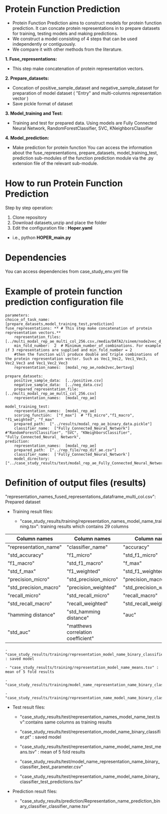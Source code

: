 # Protein Function Prediction

- Protein Function Prediction aims to construct models for protein function prediction. It can concate protein representations in to prepare datasets  for training, testing models and making predictions.
- We construct a model consisting of 4 steps that can be used independently or contiguously.
- We compare it with  other methods from the literature.
  
 **1. Fuse_representations:**
 - This step make concatenation of protein representation vectors.
   
 **2. Prepare_datasets:**
  - Concation of positive_sample_dataset and negative_sample_dataset for preparation of model dataset ( "Entry" and multi-columns representation vector )
  - Save pickle format of dataset
    
 **3. Model_training and Test:**
  - Training and test for prepared data. Using models are Fully Connected Neural Network, RandomForestClassifier, SVC, KNeighborsClassifier
    
  **4. Model_prediction:** 
  - Make prediction for protein function
You can access the information about the fuse_representations, prepare_datasets, model_training_test, prediction sub-modules of the function prediction module via the .py extension file of the relevant sub-module.

# How to run Protein Function Prediction

Step by step operation:
  1. Clone repository
  3. Download datasets,unzip and place the folder
  4. Edit the configuration file : **Hoper.yaml** 
- i.e., python **HOPER_main.py**

# Dependencies

 You can access dependencies from case_study_env.yml file
 
# Example of protein function prediction configuration file 

    parameters:
    choice_of_task_name:  [prepare_datasets,model_training_test,prediction]
    fuse_representations: ** # This step make concatenation of protein representation vectors.**
        representation_files: [../multi_modal_rep_ae_multi_col_256.csv,/media/DATA2/sinem/node2vec_d_50_p_0.5_q_0.25_multi_col.csv]
        min_fold_number:  2  # Minimum_number_of_combinations. For example if 3 representations are supplied and min_fold_number = 2
        #then the function will produce double and triple combinations of the protein representation vector. Such as Vec1_Vec2, Vec1_Vec3, Vec2_Vec3 and Vec1_Vec2_Vec3
        representation_names:  [modal_rep_ae,node2vec,bertavg]     
        
    prepare_datasets:  
        positive_sample_data:  [../positive.csv]
        negative_sample_data:  [../neg_data.csv]
        prepared_representation_file:  [../multi_modal_rep_ae_multi_col_256.csv] 
        representation_names:  [modal_rep_ae] 
    
    model_training_test:
        representation_names:  [modal_rep_ae]
        scoring_function:  ["f_max"]  # "f1_micro","f1_macro", "f1_weighted", "f_max"
        prepared_path:  ["../results/modal_rep_ae_binary_data.pickle"]
        classifier_name:  ["Fully_Connected_Neural_Network"] #"RandomForestClassifier", "SVC", "KNeighborsClassifier", "Fully_Connected_Neural_ Network",
    prediction:
        representation_names:  [modal_rep_ae] 
        prepared_path:  ["../rep_file/rep_dif_ae.csv"]
        classifier_name:  ['Fully_Connected_Neural_Network']         
        model_directory:  ["../case_study_results/test/modal_rep_ae_Fully_Connected_Neural_Network_binary_classifier.pt"] 

# Definition of output files (results)

"representation_names_fused_representations_dataframe_multi_col.csv": Prepared dataset

- Training result files:

   - "case_study_results/training/representation_names_model_name_training.tsv": training results which contains 29 columns

| Column names | Column names | Column names |
| ------------- | ------------- | ------------- |
|  "representation_name"  | "classifier_name"  | "accuracy" |
|  "std_accuracy"  | "f1_micro"  |  "std_f1_micro" |
|   "f1_macro"  | "std_f1_macro"  | "f_max" |
|  "std_f_max"  | "f1_weighted"  | "std_f1_weighted" |
|  "precision_micro"  | "std_precision_micro"  | "precision_macro" |
|  "std_precision_macro"  | "precision_weighted" |  "std_precision_weighted" |
|  "recall_micro" | "std_recall_micro"  | "recall_macro" |
|   "std_recall_macro"  | "recall_weighted"  | "std_recall_weighted" |
| "hamming distance"  | "std_hamming distance"  | "auc" |
|  "std_auc"  | "matthews correlation coefficient" |  |
   
  
    - "case_study_results/training/representation_model_name_binary_classifier.pt" : saved model

    - "case_study_results/training/representation_model_name_means.tsv" : mean of 5 fold results

    - "case_study_results/training/model_name_representation_name_binary_classifier_best_parameter.csv"

    - "case_study_results/training/representation_name_model_name_binary_classifier_training_predictions.tsv"


- Test result files:

   - "case_study_results/test/representation_names_model_name_test.tsv":contains same columns as training results

    - "case_study_results/test/representation_model_name_binary_classifier.pt" : saved model

    - "case_study_results/test/representation_name_model_name_test_means.tsv" : mean of 5 fold results

    - "case_study_results/test/model_name_representation_name_binary_classifier_best_parameter.csv"

    - "case_study_results/test/representation_name_model_name_binary_classifier_test_predictions.tsv"
 - Prediction result files:
   - "case_study_results/prediction/Representation_name_prediction_binary_classifier_classifier_name.tsv"

